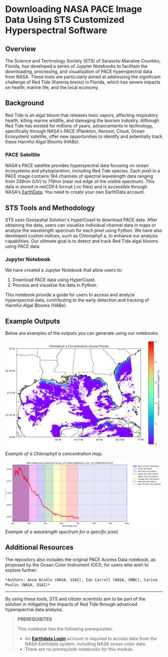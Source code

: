 # Downloading NASA PACE Image Data Using STS Customized Hyperspectral Software

## Overview
The Science and Technology Society (STS) of Sarasota-Manatee Counties, Florida, has developed a series of Jupyter Notebooks to facilitate the downloading, processing, and visualization of PACE hyperspectral data from NASA. These tools are particularly aimed at addressing the significant challenge of Red Tide (Karenia brevis) in Florida, which has severe impacts on health, marine life, and the local economy.

## Background
Red Tide is an algal bloom that releases toxic vapors, affecting respiratory health, killing marine wildlife, and damaging the tourism industry. Although Red Tide has existed for millions of years, advancements in technology, specifically through NASA's PACE (Plankton, Aerosol, Cloud, Ocean Ecosystem) satellite, offer new opportunities to identify and potentially  track these Harmful Algal Blooms (HABs).

### PACE Satellite
NASA's PACE satellite provides hyperspectral data focusing on ocean ecosystems and phytoplankton, including Red Tide species. Each pixel in a PACE image contains 184 channels of spectral wavelength data ranging from 339nm (UV) to 719nm (near red edge of the visible spectrum). This data is stored in netCDF4 format (.nc files) and is accessible through NASA's [EarthData](https://urs.earthdata.nasa.gov/). You need to create your own EarthData account. 

## STS Tools and Methodology
STS uses Geospatial Solution's HyperCoast to download PACE data. After obtaining the data, users can visualize individual channel data in maps or analyze the wavelength spectrum for each pixel using Python. We have also developed custom indices, such as Chlorophyll a, to enhance our analysis capabilities. Our ultimate goal is to detect and track Red Tide algal blooms using PACE data.

### Jupyter Notebook
We have created a Jupyter Notebook that allow users to:
1. Download PACE data using HyperCoast.
2. Process and visualize the data in Python.

This notebook provide a guide for users to access and analyze hyperspectral data, contributing to the early detection and tracking of Harmful Algal Blooms (HABs).

## Example Outputs
Below are examples of the outputs you can generate using our notebooks:

![Chlorophyll a Map](chlor_a.png)
*Example of a Chlorophyll a concentration map.*

![Wavelength Spectrum](wavelength.png)
*Example of a wavelength spectrum for a specific pixel.*

## Additional Resources
The repository also includes the original PACE Access Data notebook, as proposed by the Ocean Color Instrument (OCI), for users who wish to explore further:

    *Authors: Anna Windle (NASA, SSAI), Ian Carroll (NASA, UMBC), Carina Poulin (NASA, SSAI)*
  
---

By using these tools, STS and citizen scientists aim to be part of the solution in mitigating the impacts of Red Tide through advanced hyperspectral data analysis.



> **PREREQUISITES**
>
> This notebook has the following prerequisites:
> - An **<a href="https://urs.earthdata.nasa.gov/" target="_blank">Earthdata Login</a>**
>   account is required to access data from the NASA Earthdata system, including NASA ocean color data.
> - There are no prerequisite notebooks for this module.
